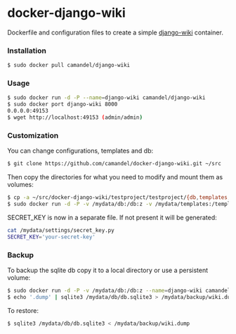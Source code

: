 # docker-django-wiki

Dockerfile and configuration files to create a simple [django-wiki](https://github.com/django-wiki/django-wiki) container.
### Installation
```sh
$ sudo docker pull camandel/django-wiki
```
### Usage
```sh
$ sudo docker run -d -P --name=django-wiki camandel/django-wiki
$ sudo docker port django-wiki 8000
0.0.0.0:49153
$ wget http://localhost:49153 (admin/admin)
```
### Customization
You can change configurations, templates and db:
```sh
$ git clone https://github.com/camandel/docker-django-wiki.git ~/src
```
Then copy the directories for what you need to modify and mount them as volumes:
```sh
$ cp -a ~/src/docker-django-wiki/testproject/testproject/{db,templates,settings} /mydata
$ sudo docker run -d -P -v /mydata/db:/db:z -v /mydata/templates:/templates:z -v /mydata/settings:/settings:z --name=django-wiki camandel/django-wiki
```
SECRET_KEY is now in a separate file. If not present it will be generated:
```sh
cat /mydata/settings/secret_key.py
SECRET_KEY='your-secret-key'
```
### Backup
To backup the sqlite db copy it to a local directory or use a persistent volume:
```sh
$ sudo docker run -d -P -v /mydata/db:/db:z --name=django-wiki camandel/django-wiki
$ echo '.dump' | sqlite3 /mydata/db/db.sqlite3 > /mydata/backup/wiki.dump
```
To restore:
```sh
$ sqlite3 /mydata/db/db.sqlite3 < /mydata/backup/wiki.dump
```
